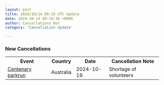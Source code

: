 ```yaml
---
layout: post
title: 2024/10/14 09:19 UTC Update
date: 2024-10-14 09:19:38 +0000
author: Cancellations Bot
category: 'Cancellation Update'

---
```


<h3>New Cancellations</h3>
<div class='hscrollable'>
<table style='width: 100%'>
    <tr>
        <th>Event</th>
        <th>Country</th>
        <th>Date</th>
        <th>Cancellation Note</th>
    </tr>
    <tr>
        <td><a href="https://www.parkrun.com.au/centenary">Centenary parkrun</a></td>
        <td>Australia</td>
        <td>2024-10-19</td>
        <td>Shortage of volunteers</td>
    </tr>
</table>
</div>
